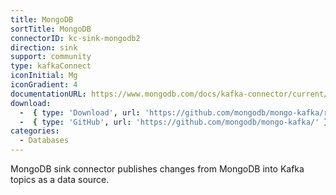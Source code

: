 ```yaml
---
title: MongoDB
sortTitle: MongoDB
connectorID: kc-sink-mongodb2
direction: sink
support: community
type: kafkaConnect
iconInitial: Mg
iconGradient: 4
documentationURL: https://www.mongodb.com/docs/kafka-connector/current/
download:
  -  { type: 'Download', url: 'https://github.com/mongodb/mongo-kafka/releases' }
  -  { type: 'GitHub', url: 'https://github.com/mongodb/mongo-kafka/' }
categories:
  - Databases
---
```

MongoDB sink connector publishes changes from MongoDB into Kafka topics as a data source.

